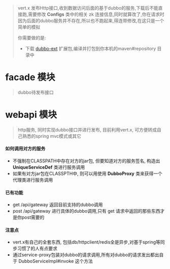 > vert.x 发布Http接口,收到数据访问后面的基于dubbo的服务,下载后不能直接跑,需要修改 **Configs** 类中的相关 zk 连接信息,同时就算改了,你在请求时因为后面的dubbo服务并不存在,所以也不跑起来,得连带修改,在这只是一个简单的模拟
>
> 你需要做的是:
> - 下载 [dubbo-ext](https://github.com/bobxwang/dubbo-ext) 扩展包,编译并打包到你本机的maven#repository 目录中

# facade 模块
> dubbo待发布接口

# webapi 模块 
> http服务, 同时实现dubbo接口并进行发布, 目前利用vert.x, 可方便转成自己熟悉的spring mvc模式或其它

#### 如何调用对方的服务
* 不强制在CLASSPATH中存在对方的jar包, 但要知道对方的服务签名, 构造出 **UniqueServiceDef** 类进行服务调用
* 如果有对方jar包在CLASSPTH中, 则可以用使用 **DubboProxy** 类来获得一个代理类进行服务调用 

#### 已有功能 
* get /api/gateway 返回目前支持的dubbo调用
* post /api/gateway 进行具体的dubbo调用,只有 get 请求中返回的那些东西才是你post需要的 

#### 注意点
* vert.x有自己的全套东西, 包括db/httpclient/redis全是异步,对基于spring等同步习惯了的人有点要求
* 通过service-proxy包装对dubbo的请求调用,所有对dubbo的请求发出都出自于 DubboServiceImpl#invoke 这个方法

